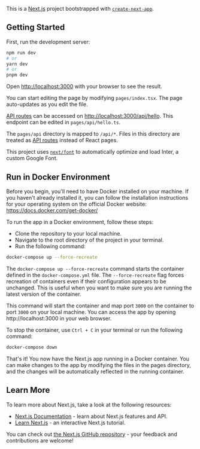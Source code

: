 This is a [Next.js](https://nextjs.org/) project bootstrapped with [`create-next-app`](https://github.com/vercel/next.js/tree/canary/packages/create-next-app).

## Getting Started

First, run the development server:

```bash
npm run dev
# or
yarn dev
# or
pnpm dev
```

Open [http://localhost:3000](http://localhost:3000) with your browser to see the result.

You can start editing the page by modifying `pages/index.tsx`. The page auto-updates as you edit the file.

[API routes](https://nextjs.org/docs/api-routes/introduction) can be accessed on [http://localhost:3000/api/hello](http://localhost:3000/api/hello). This endpoint can be edited in `pages/api/hello.ts`.

The `pages/api` directory is mapped to `/api/*`. Files in this directory are treated as [API routes](https://nextjs.org/docs/api-routes/introduction) instead of React pages.

This project uses [`next/font`](https://nextjs.org/docs/basic-features/font-optimization) to automatically optimize and load Inter, a custom Google Font.

## Run in Docker Environment

Before you begin, you'll need to have Docker installed on your machine. If you haven't already installed it, you can follow the installation instructions for your operating system on the official Docker website: https://docs.docker.com/get-docker/

To run the app in a Docker environment, follow these steps:

- Clone the repository to your local machine.
- Navigate to the root directory of the project in your terminal.
- Run the following command:

```sh
docker-compose up --force-recreate
```

The `docker-compose up --force-recreate` command starts the container defined in the `docker-compose.yml` file. The `--force-recreate` flag forces recreation of containers even if their configuration appears to be unchanged. This is useful when you want to make sure you are running the latest version of the container.

This command will start the container and map port `3000` on the container to port `3000` on your local machine. You can access the app by opening http://localhost:3000 in your web browser.

To stop the container, use `Ctrl + C` in your terminal or run the following command:

```sh
docker-compose down
```

That's it! You now have the Next.js app running in a Docker container. You can make changes to the app by modifying the files in the pages directory, and the changes will be automatically reflected in the running container.

## Learn More

To learn more about Next.js, take a look at the following resources:

- [Next.js Documentation](https://nextjs.org/docs) - learn about Next.js features and API.
- [Learn Next.js](https://nextjs.org/learn) - an interactive Next.js tutorial.

You can check out [the Next.js GitHub repository](https://github.com/vercel/next.js/) - your feedback and contributions are welcome!

